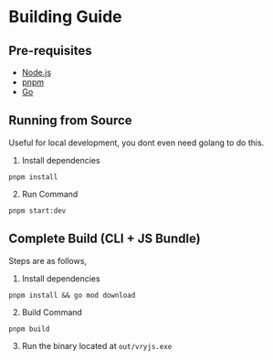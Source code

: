 # Building Guide

## Pre-requisites
*  [Node.js](https://nodejs.org/en/)
*  [pnpm](https://pnpm.io/)
*  [Go](https://golang.org/doc/install)

## Running from Source

Useful for local development, you dont even need golang to do this.

1. Install dependencies
```pwsh
pnpm install
```

2. Run Command
```pwsh
pnpm start:dev
```

## Complete Build (CLI + JS Bundle)

Steps are as follows,

1. Install dependencies
```pwsh
pnpm install && go mod download
```

2. Build Command
```pwsh
pnpm build
```

3. Run the binary located at `out/vryjs.exe`